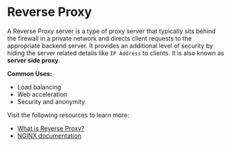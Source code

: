 # Reverse Proxy

A Reverse Proxy server is a type of proxy server that typically sits behind the firewall in a private network and directs client requests to the appropriate backend server. It provides an additional level of security by hiding the server related details like `IP Address` to clients. It is also known as **server side proxy**.

**Common Uses:**

* Load balancing
* Web acceleration
* Security and anonymity

Visit the following resources to learn more:

- [What is Reverse Proxy?](https://www.cloudflare.com/en-gb/learning/cdn/glossary/reverse-proxy/)
- [NGINX documentation](https://www.nginx.com/resources/glossary/reverse-proxy-server/)